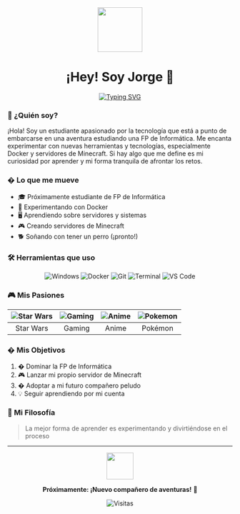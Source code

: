 <div align="center">
  <img src="https://raw.githubusercontent.com/Tarikul-Islam-Anik/Animated-Fluent-Emojis/master/Emojis/Objects/Desktop%20Computer.png" width="100">
  
# ¡Hey! Soy Jorge 👋

[![Typing SVG](https://readme-typing-svg.herokuapp.com?font=Fira+Code&pause=1000&color=32C146&random=false&width=435&lines=Estudiante+%F0%9F%92%BB;Gamer+%F0%9F%8E%AE;Entusiasta+de+la+tecnolog%C3%ADa+%F0%9F%9A%80)](https://git.io/typing-svg)

</div>

### 🎯 ¿Quién soy?
¡Hola! Soy un estudiante apasionado por la tecnología que está a punto de embarcarse en una aventura estudiando una FP de Informática. Me encanta experimentar con nuevas herramientas y tecnologías, especialmente Docker y servidores de Minecraft. Si hay algo que me define es mi curiosidad por aprender y mi forma tranquila de afrontar los retos.

### � Lo que me mueve
- 🎓 Próximamente estudiante de FP de Informática
- 🐳 Experimentando con Docker
- 🖥️ Aprendiendo sobre servidores y sistemas
- 🎮 Creando servidores de Minecraft
- 🐕 Soñando con tener un perro (¡pronto!)

### 🛠️ Herramientas que uso
<div align="center">
  
  ![Windows](https://img.shields.io/badge/Windows-0078D6?style=flat-square&logo=windows&logoColor=white)
  ![Docker](https://img.shields.io/badge/Docker-2496ED?style=flat-square&logo=docker&logoColor=white)
  ![Git](https://img.shields.io/badge/Git-F05032?style=flat-square&logo=git&logoColor=white)
  ![Terminal](https://img.shields.io/badge/Terminal-4D4D4D?style=flat-square&logo=windows-terminal&logoColor=white)
  ![VS Code](https://img.shields.io/badge/VS_Code-007ACC?style=flat-square&logo=visual-studio-code&logoColor=white)
  
</div>

### 🎮 Mis Pasiones
<div align="center">
  
| ![Star Wars](https://raw.githubusercontent.com/Tarikul-Islam-Anik/Animated-Fluent-Emojis/master/Emojis/Travel%20and%20places/Milky%20Way.png) | ![Gaming](https://raw.githubusercontent.com/Tarikul-Islam-Anik/Animated-Fluent-Emojis/master/Emojis/Activities/Video%20Game.png) | ![Anime](https://raw.githubusercontent.com/Tarikul-Islam-Anik/Animated-Fluent-Emojis/master/Emojis/Objects/Television.png) | ![Pokemon](https://raw.githubusercontent.com/Tarikul-Islam-Anik/Animated-Fluent-Emojis/master/Emojis/Animals/Dragon.png) |
|:---:|:---:|:---:|:---:|
| Star Wars | Gaming | Anime | Pokémon |

</div>

### � Mis Objetivos
1. � Dominar la FP de Informática
2. 🎮 Lanzar mi propio servidor de Minecraft
3. � Adoptar a mi futuro compañero peludo
4. 💡 Seguir aprendiendo por mi cuenta

### 💭 Mi Filosofía
> La mejor forma de aprender es experimentando y divirtiéndose en el proceso

<div align="center">
  
---

<img src="https://raw.githubusercontent.com/Tarikul-Islam-Anik/Animated-Fluent-Emojis/master/Emojis/Animals/Dog.png" width="60px" />

**Próximamente: ¡Nuevo compañero de aventuras!** 🐾

![Visitas](https://komarev.com/ghpvc/?username=JoorgeMayoor&style=flat-square&color=32C146)

</div>
